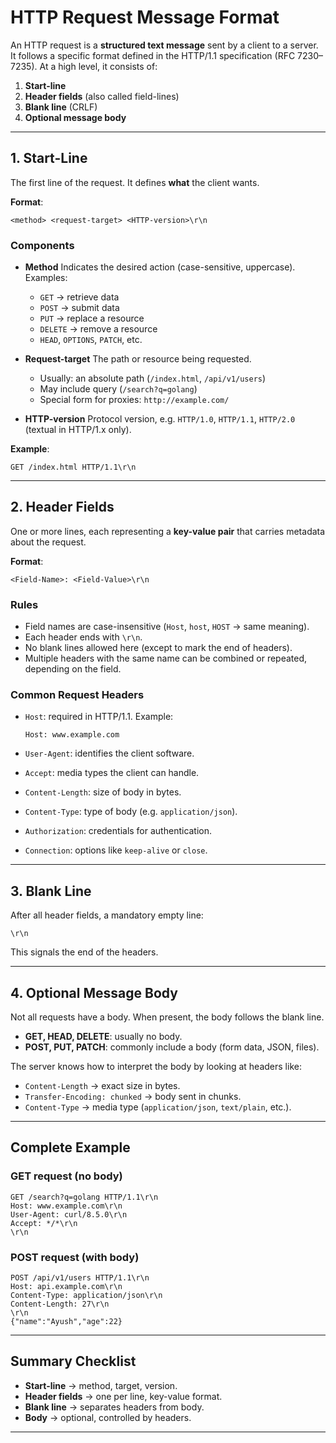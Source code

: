 # HTTP Request Message Format

An HTTP request is a **structured text message** sent by a client to a server. It follows a specific format defined in the HTTP/1.1 specification (RFC 7230–7235). At a high level, it consists of:

1. **Start-line**
2. **Header fields** (also called field-lines)
3. **Blank line** (CRLF)
4. **Optional message body**

---

## 1. Start-Line

The first line of the request. It defines **what** the client wants.

**Format**:

```
<method> <request-target> <HTTP-version>\r\n
```

### Components

* **Method**
  Indicates the desired action (case-sensitive, uppercase).
  Examples:

  * `GET` → retrieve data
  * `POST` → submit data
  * `PUT` → replace a resource
  * `DELETE` → remove a resource
  * `HEAD`, `OPTIONS`, `PATCH`, etc.

* **Request-target**
  The path or resource being requested.

  * Usually: an absolute path (`/index.html`, `/api/v1/users`)
  * May include query (`/search?q=golang`)
  * Special form for proxies: `http://example.com/`

* **HTTP-version**
  Protocol version, e.g. `HTTP/1.0`, `HTTP/1.1`, `HTTP/2.0` (textual in HTTP/1.x only).

**Example**:

```
GET /index.html HTTP/1.1\r\n
```

---

## 2. Header Fields

One or more lines, each representing a **key-value pair** that carries metadata about the request.

**Format**:

```
<Field-Name>: <Field-Value>\r\n
```

### Rules

* Field names are case-insensitive (`Host`, `host`, `HOST` → same meaning).
* Each header ends with `\r\n`.
* No blank lines allowed here (except to mark the end of headers).
* Multiple headers with the same name can be combined or repeated, depending on the field.

### Common Request Headers

* `Host`: required in HTTP/1.1. Example:

  ```
  Host: www.example.com
  ```
* `User-Agent`: identifies the client software.
* `Accept`: media types the client can handle.
* `Content-Length`: size of body in bytes.
* `Content-Type`: type of body (e.g. `application/json`).
* `Authorization`: credentials for authentication.
* `Connection`: options like `keep-alive` or `close`.

---

## 3. Blank Line

After all header fields, a mandatory empty line:

```
\r\n
```

This signals the end of the headers.

---

## 4. Optional Message Body

Not all requests have a body. When present, the body follows the blank line.

* **GET, HEAD, DELETE**: usually no body.
* **POST, PUT, PATCH**: commonly include a body (form data, JSON, files).

The server knows how to interpret the body by looking at headers like:

* `Content-Length` → exact size in bytes.
* `Transfer-Encoding: chunked` → body sent in chunks.
* `Content-Type` → media type (`application/json`, `text/plain`, etc.).

---

## Complete Example

### GET request (no body)

```
GET /search?q=golang HTTP/1.1\r\n
Host: www.example.com\r\n
User-Agent: curl/8.5.0\r\n
Accept: */*\r\n
\r\n
```

### POST request (with body)

```
POST /api/v1/users HTTP/1.1\r\n
Host: api.example.com\r\n
Content-Type: application/json\r\n
Content-Length: 27\r\n
\r\n
{"name":"Ayush","age":22}
```

---

## Summary Checklist

* **Start-line** → method, target, version.
* **Header fields** → one per line, key-value format.
* **Blank line** → separates headers from body.
* **Body** → optional, controlled by headers.

---
